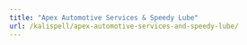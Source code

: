 ```yaml
---
title: "Apex Automotive Services & Speedy Lube"
url: /kalispell/apex-automotive-services-and-speedy-lube/
---
```

